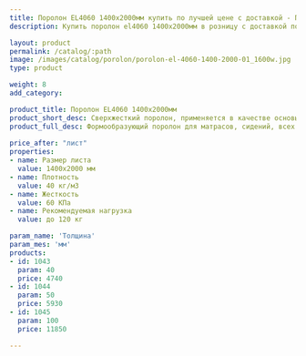 ```yaml
---
title: Поролон EL4060 1400х2000мм купить по лучшей цене с доставкой - Поролоныч
description: Купить поролон el4060 1400х2000мм в розницу с доставкой по Москве в интернет-магазине Поролоныча.

layout: product
permalink: /catalog/:path
image: /images/catalog/porolon/porolon-el-4060-1400-2000-01_1600w.jpg
type: product

weight: 8
add_category: 

product_title: Поролон EL4060 1400х2000мм
product_short_desc: Сверхжесткий поролон, применяется в качестве основы для матрасов, сидений диванов и т.д.
product_full_desc: Формообразующий поролон для матрасов, сидений, всех элементов диванов и т.д. Рекомендуется использовать в качестве основного (несущего) слоя матрасов и диванов в комбинации со смягчающим слоем из поролона другой марки. Отличается долговечностью и комфортностью.
        
price_after: "лист"
properties:
- name: Размер листа
  value: 1400х2000 мм
- name: Плотность
  value: 40 кг/м3
- name: Жесткость
  value: 60 КПа
- name: Рекомендуемая нагрузка
  value: до 120 кг

param_name: 'Толщина'
param_mes: 'мм'
products:
- id: 1043
  param: 40
  price: 4740
- id: 1044
  param: 50
  price: 5930
- id: 1045
  param: 100
  price: 11850

---
```

